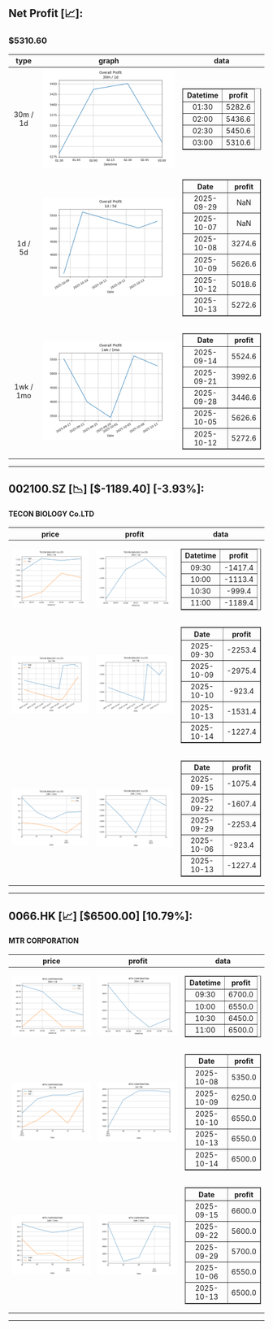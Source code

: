 ## Net Profit [📈]:
### $5310.60
|type|graph|data|
|:---:|:---:|:---:|
|30m / 1d|![net_profit](image/overall_30m-1d.png)|<table border="1" class="dataframe"> <thead> <tr style="text-align: center;"> <th>Datetime</th> <th>profit</th> </tr> </thead> <tbody> <tr> <td>01:30</td> <td>5282.6</td> </tr> <tr> <td>02:00</td> <td>5436.6</td> </tr> <tr> <td>02:30</td> <td>5450.6</td> </tr> <tr> <td>03:00</td> <td>5310.6</td> </tr> </tbody></table>|
|1d / 5d|![net_profit](image/overall_1d-5d.png)|<table border="1" class="dataframe"> <thead> <tr style="text-align: center;"> <th>Date</th> <th>profit</th> </tr> </thead> <tbody> <tr> <td>2025-09-29</td> <td>NaN</td> </tr> <tr> <td>2025-10-07</td> <td>NaN</td> </tr> <tr> <td>2025-10-08</td> <td>3274.6</td> </tr> <tr> <td>2025-10-09</td> <td>5626.6</td> </tr> <tr> <td>2025-10-12</td> <td>5018.6</td> </tr> <tr> <td>2025-10-13</td> <td>5272.6</td> </tr> </tbody></table>|
|1wk / 1mo|![net_profit](image/overall_1wk-1mo.png)|<table border="1" class="dataframe"> <thead> <tr style="text-align: center;"> <th>Date</th> <th>profit</th> </tr> </thead> <tbody> <tr> <td>2025-09-14</td> <td>5524.6</td> </tr> <tr> <td>2025-09-21</td> <td>3992.6</td> </tr> <tr> <td>2025-09-28</td> <td>3446.6</td> </tr> <tr> <td>2025-10-05</td> <td>5626.6</td> </tr> <tr> <td>2025-10-12</td> <td>5272.6</td> </tr> </tbody></table>|
---
## 002100.SZ [📉] [$-1189.40] [-3.93%]:
#### TECON BIOLOGY Co.LTD
|price|profit|data|
|:---:|:---:|:---:|
|![price](image/002100.SZ_30m-1d_price.png)|![profit](image/002100.SZ_30m-1d_profit.png)|<table border="1" class="dataframe"> <thead> <tr style="text-align: center;"> <th>Datetime</th> <th>profit</th> </tr> </thead> <tbody> <tr> <td>09:30</td> <td>-1417.4</td> </tr> <tr> <td>10:00</td> <td>-1113.4</td> </tr> <tr> <td>10:30</td> <td>-999.4</td> </tr> <tr> <td>11:00</td> <td>-1189.4</td> </tr> </tbody></table>|
|![price](image/002100.SZ_1d-5d_price.png)|![profit](image/002100.SZ_1d-5d_profit.png)|<table border="1" class="dataframe"> <thead> <tr style="text-align: center;"> <th>Date</th> <th>profit</th> </tr> </thead> <tbody> <tr> <td>2025-09-30</td> <td>-2253.4</td> </tr> <tr> <td>2025-10-09</td> <td>-2975.4</td> </tr> <tr> <td>2025-10-10</td> <td>-923.4</td> </tr> <tr> <td>2025-10-13</td> <td>-1531.4</td> </tr> <tr> <td>2025-10-14</td> <td>-1227.4</td> </tr> </tbody></table>|
|![price](image/002100.SZ_1wk-1mo_price.png)|![profit](image/002100.SZ_1wk-1mo_profit.png)|<table border="1" class="dataframe"> <thead> <tr style="text-align: center;"> <th>Date</th> <th>profit</th> </tr> </thead> <tbody> <tr> <td>2025-09-15</td> <td>-1075.4</td> </tr> <tr> <td>2025-09-22</td> <td>-1607.4</td> </tr> <tr> <td>2025-09-29</td> <td>-2253.4</td> </tr> <tr> <td>2025-10-06</td> <td>-923.4</td> </tr> <tr> <td>2025-10-13</td> <td>-1227.4</td> </tr> </tbody></table>|
---
## 0066.HK [📈] [$6500.00] [10.79%]:
#### MTR CORPORATION
|price|profit|data|
|:---:|:---:|:---:|
|![price](image/0066.HK_30m-1d_price.png)|![profit](image/0066.HK_30m-1d_profit.png)|<table border="1" class="dataframe"> <thead> <tr style="text-align: center;"> <th>Datetime</th> <th>profit</th> </tr> </thead> <tbody> <tr> <td>09:30</td> <td>6700.0</td> </tr> <tr> <td>10:00</td> <td>6550.0</td> </tr> <tr> <td>10:30</td> <td>6450.0</td> </tr> <tr> <td>11:00</td> <td>6500.0</td> </tr> </tbody></table>|
|![price](image/0066.HK_1d-5d_price.png)|![profit](image/0066.HK_1d-5d_profit.png)|<table border="1" class="dataframe"> <thead> <tr style="text-align: center;"> <th>Date</th> <th>profit</th> </tr> </thead> <tbody> <tr> <td>2025-10-08</td> <td>5350.0</td> </tr> <tr> <td>2025-10-09</td> <td>6250.0</td> </tr> <tr> <td>2025-10-10</td> <td>6550.0</td> </tr> <tr> <td>2025-10-13</td> <td>6550.0</td> </tr> <tr> <td>2025-10-14</td> <td>6500.0</td> </tr> </tbody></table>|
|![price](image/0066.HK_1wk-1mo_price.png)|![profit](image/0066.HK_1wk-1mo_profit.png)|<table border="1" class="dataframe"> <thead> <tr style="text-align: center;"> <th>Date</th> <th>profit</th> </tr> </thead> <tbody> <tr> <td>2025-09-15</td> <td>6600.0</td> </tr> <tr> <td>2025-09-22</td> <td>5600.0</td> </tr> <tr> <td>2025-09-29</td> <td>5700.0</td> </tr> <tr> <td>2025-10-06</td> <td>6550.0</td> </tr> <tr> <td>2025-10-13</td> <td>6500.0</td> </tr> </tbody></table>|
---
